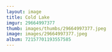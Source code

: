 ```yaml
---
layout: image
title: Cold Lake
imgur: 29664997377
thumb: images/thumbs/29664997377.jpeg
image: images/29664997377.jpeg
album: 72157701193557585
---
```


